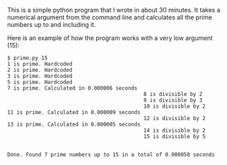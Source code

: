 
This is a simple python program that I wrote in about 30 minutes. It takes a numerical argument from the command line and calculates all the prime numbers up to and including it.

Here is an example of how the program works with a very low argument (15):

    $ prime.py 15
    1 is prime. Hardcoded
    2 is prime. Hardcoded
    3 is prime. Hardcoded
    5 is prime. Hardcoded
    7 is prime. Calculated in 0.000006 seconds
                                                8 is divisible by 2
                                                9 is divisible by 3
                                                10 is divisible by 2
    11 is prime. Calculated in 0.000009 seconds
                                                12 is divisible by 2
    13 is prime. Calculated in 0.000005 seconds
                                                14 is divisible by 2
                                                15 is divisible by 5
    
    
    Done. Found 7 prime numbers up to 15 in a total of 0.000058 seconds